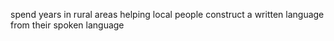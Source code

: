 spend years in rural areas helping local people construct a written language from their spoken language 